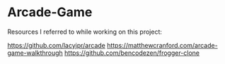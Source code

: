 # Arcade-Game

Resources I referred to while working on this project:

https://github.com/lacyjpr/arcade
https://matthewcranford.com/arcade-game-walkthrough
https://github.com/bencodezen/frogger-clone

